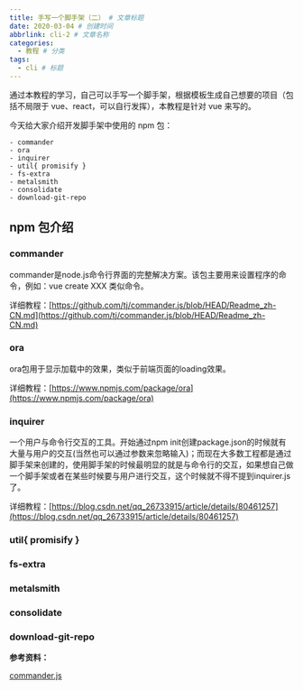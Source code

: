 ```yaml
---
title: 手写一个脚手架（二） # 文章标题
date: 2020-03-04 # 创建时间
abbrlink: cli-2 # 文章名称
categories:
  - 教程 # 分类
tags:
  - cli # 标题
---
```


通过本教程的学习，自己可以手写一个脚手架，根据模板生成自己想要的项目（包括不局限于 vue、react，可以自行发挥），本教程是针对 vue 来写的。

<!-- more -->

今天给大家介绍开发脚手架中使用的 npm 包：

```
- commander
- ora
- inquirer
- util{ promisify }
- fs-extra
- metalsmith
- consolidate
- download-git-repo
```

## npm 包介绍

### commander
commander是node.js命令行界面的完整解决方案。该包主要用来设置程序的命令，例如：vue create XXX 类似命令。

详细教程：[https://github.com/tj/commander.js/blob/HEAD/Readme_zh-CN.md](https://github.com/tj/commander.js/blob/HEAD/Readme_zh-CN.md)

### ora
ora包用于显示加载中的效果，类似于前端页面的loading效果。

详细教程：[https://www.npmjs.com/package/ora](https://www.npmjs.com/package/ora)

### inquirer
一个用户与命令行交互的工具。开始通过npm init创建package.json的时候就有大量与用户的交互(当然也可以通过参数来忽略输入)；而现在大多数工程都是通过脚手架来创建的，使用脚手架的时候最明显的就是与命令行的交互，如果想自己做一个脚手架或者在某些时候要与用户进行交互，这个时候就不得不提到inquirer.js了。

详细教程：[https://blog.csdn.net/qq_26733915/article/details/80461257](https://blog.csdn.net/qq_26733915/article/details/80461257)

### util{ promisify }

### fs-extra

### metalsmith

### consolidate

### download-git-repo

__参考资料：__

[commander.js](https://github.com/tj/commander.js/blob/HEAD/Readme_zh-CN.md)